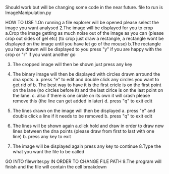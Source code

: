 Should work but will be changing some code in the near future.
file to run is ImageManipulation.py

HOW TO USE
1.On running a file explorer will be opened please select the image you want analysed 
2.The image will be displayed for you to crop
  a.Crop the image getting as much noise out of the image as you can (please crop out sides of gel etc) (to crop just draw a rectangle,
     a rectangle wont be displayed on the image until you have let go of the mouse)
  b.The rectangle you have drawn will be displayed to you press "y" if you are happy with the crop or "r" if you want another go
  
3. The cropped image will then be shown just press any key
4. The binary image will then be displayed with circles drawn arround the dna spots.
  a. press "e" to edit and double click any circles you want to get rid of
  b. The best way to have it is the first cricle is on the first point on the lane (no circles before it) and the last cirlce is on the 
      last point on the lane.
  c. also if there is one circle on its own it will crash please remove this (the line can get added in later)
  d. press "q" to exit edit
  
5. The lines drawn on the image will then be displayed
  a.  press "e" and double click a line if it needs to be removed
  b. press "q" to exit edit
  
6. The lines will be shown again
  a.click hold and draw in order to draw new lines between the dna points (please draw from first to last with one line)
  b. press any key to exit
  
7. The image will be displayed again press any key to continue
8.Type the what you want the file to be called

GO INTO filewriter.py IN ORDER TO CHANGE FILE PATH 
9.The program will finish and the file will contain the cell breakdown
  
